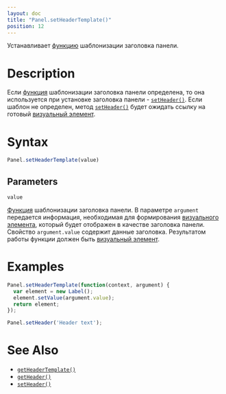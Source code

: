 ```yaml
---
layout: doc
title: "Panel.setHeaderTemplate()"
position: 12
---
```


Устанавливает [функцию](../../../KeyConcepts/Script/) шаблонизации заголовка панели.

# Description

Если [функция](../../../KeyConcepts/Script/) шаблонизации заголовка панели определена,
то она используется при установке заголовка панели - [`setHeader()`](../Panel.setHeader/).
Если шаблон не определен, метод [`setHeader()`](../Panel.setHeader/) будет ожидать ссылку
на готовый [визуальный элемент](../../../KeyConcepts/Element/).

# Syntax

```js
Panel.setHeaderTemplate(value)
```

## Parameters

`value`

[Функция](../../../KeyConcepts/Script/) шаблонизации заголовка панели. В параметре `argument` передается
информация, необходимая для формирования [визуального элемента](../../../KeyConcepts/Element/), который
будет отображен в качестве заголовка панели. Свойство `argument.value` содержит данные заголовка.
Результатом работы функции должен быть [визуальный элемент](../../../KeyConcepts/Element/).

# Examples

```js
Panel.setHeaderTemplate(function(context, argument) {
  var element = new Label();
  element.setValue(argument.value);
  return element;
});

Panel.setHeader('Header text');
```

# See Also

* [`getHeaderTemplate()`](../Panel.getHeaderTemplate/)
* [`getHeader()`](../Panel.getHeader/)
* [`setHeader()`](../Panel.setHeader/)
